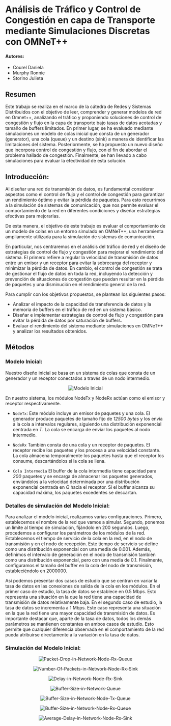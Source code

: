 # Análisis de Tráfico y Control de Congestión en capa de Transporte mediante Simulaciones Discretas con OMNeT++

#### Autores:

- Courel Daniela
- Murphy Ronnie
- Storino Julieta

## Resumen

Este trabajo se realiza en el marco de la cátedra de Redes y Sistemas Distribuidos con el objetivo de leer, comprender y generar modelos de red en Omnet++, analizando el tráfico y  proponiendo soluciones de control de congestión y flujo en la capa de transporte bajo tasas de datos acotadas y tamaño de buffers limitados.
En primer lugar, se ha evaluado mediante simulaciones un modelo de colas inicial que consta de un generador (generator), una cola (queue) y un destino (sink) a manera de identificar las limitaciones del sistema.
Posteriormente, se ha propuesto un nuevo diseño que incorpora control de congestión y flujo, con el fin de abordar el problema hallado de congestión.
Finalmente, se han llevado a cabo simulaciones para evaluar la efectividad de esta solución.

## Introducción:

Al diseñar una red de transmisión de datos, es fundamental considerar aspectos como el control de flujo y el control de congestión para garantizar un rendimiento óptimo y evitar la pérdida de paquetes. Para esto recurrimos a la simulación de sistemas de comunicación, que nos permite evaluar el comportamiento de la red en diferentes condiciones y diseñar estrategias efectivas para mejorarlas.

De esta manera, el objetivo de este trabajo es evaluar el comportamiento de un modelo de colas en un entorno simulado en OMNeT++, una herramienta ampliamente utilizada para la simulación de sistemas de comunicación.

En particular, nos centraremos en el análisis del tráfico de red y el diseño de estrategias de control de flujo y congestión para mejorar el rendimiento del sistema. El primero refiere a regular la velocidad de transmisión de datos entre un emisor y un receptor para evitar la sobrecarga del receptor y minimizar la pérdida de datos. En cambio, el control de congestión se trata de gestionar el flujo de datos en toda la red, incluyendo la detección y prevención de situaciones de congestión que puedan resultar en la pérdida de paquetes y una disminución en el rendimiento general de la red.

Para cumplir con los objetivos propuestos, se plantean los siguientes pasos:

- Analizar el impacto de la capacidad de transferencia de datos y la memoria de buffers en el tráfico de red en un sistema básico.
- Diseñar e implementar estrategias de control de flujo y congestión para evitar la pérdida de datos por saturación de buffers.
- Evaluar el rendimiento del sistema mediante simulaciones en OMNeT++ y analizar los resultados obtenidos.

## Métodos
### Modelo Inicial:

Nuestro diseño inicial se basa en un sistema de colas que consta de un generador y un receptor conectados a través de un nodo intermedio.

<p align="center">
  <img src="images/output.png" alt="Modelo Inicial">
</p>

En nuestro sistema, los módulos NodeTx y NodeRx actúan como el emisor y receptor respectivamente.

- `NodeTx`: Este módulo incluye un emisor de paquetes y una cola. El generador produce paquetes de tamaño fijo de *12500 bytes* y los envía a la cola a intervalos regulares, siguiendo una distribución exponencial centrada en *T*. La cola se encarga de enviar los paquetes al nodo intermedio.

- `NodeRx` También consta de una cola y un receptor de paquetes. El receptor recibe los paquetes y los procesa a una velocidad constante. La cola almacena temporalmente los paquetes hasta que el receptor los consume, descartándolos si la cola se llena.

- `Cola Intermedia` El buffer de la cola intermedia tiene capacidad para *200* paquetes y se encarga de almacenar los paquetes generados, enviándolos a la velocidad determinada por una distribución exponencial centrada en *Q* hacia el receptor. Si el buffer alcanza su capacidad máxima, los paquetes excedentes se descartan.

### Detalles de simulación del Modelo Inicial:
Para analizar el modelo inicial, realizamos varias configuraciones. Primero, establecemos el nombre de la red que vamos a simular. Segundo, ponemos un límite al tiempo de simulación, fijándolo en 200 segundos. Luego, procedemos a configurar los parámetros de los módulos de la red. Establecemos el tiempo de servicio de la cola en la red, en el nodo de transmisión y en el nodo de recepción. Este tiempo de servicio se define como una distribución exponencial con una media de 0.001. Además, definimos el intervalo de generación en el nodo de transmisión también como una distribución exponencial, pero con una media de 0.1. Finalmente, configuramos el tamaño del buffer en la cola del nodo de transmisión, estableciéndolo en 2000000.

Así podemos presentar dos casos de estudio que se centran en variar la tasa de datos en las conexiones de salida de la cola en los módulos. En el primer caso de estudio, la tasa de datos se establece en 0.5 Mbps. Esto representa una situación en la que la red tiene una capacidad de transmisión de datos relativamente baja. En el segundo caso de estudio, la tasa de datos se incrementa a 1 Mbps. Este caso representa una situación en la que la red tiene una mayor capacidad de transmisión de datos. Es importante destacar que, aparte de la tasa de datos, todos los demás parámetros se mantienen constantes en ambos casos de estudio. Esto permite que cualquier diferencia observada en el comportamiento de la red pueda atribuirse directamente a la variación en la tasa de datos.

### Simulación del Modelo Inicial:
<p align="center">
  <img src="https://i.ibb.co/XyV8Xfd/Packet-Drop-in-Network-Node-Rx-Queue.png" alt="Packet-Drop-in-Network-Node-Rx-Queue">
</p>

<p align="center">
  <img src="https://i.ibb.co/zsnGGYW/Number-Of-Packets-in-Network-Node-Rx-Sink.png" alt="Number-Of-Packets-in-Network-Node-Rx-Sink">
</p>

<p align="center">
  <img src="https://i.ibb.co/m6q0gwR/Delay-in-Network-Node-Rx-Sink.png" alt="Delay-in-Network-Node-Rx-Sink">
</p>

<p align="center">
  <img src="https://i.ibb.co/L9kzLhF/Buffer-Size-in-Network-Queue.png" alt="Buffer-Size-in-Network-Queue">
</p>

<p align="center">
  <img src="https://i.ibb.co/k66x6c4/Buffer-Size-in-Network-Node-Tx-Queue.png" alt="Buffer-Size-in-Network-Node-Tx-Queue">
</p>

<p align="center">
  <img src="https://i.ibb.co/M2hsvTs/Buffer-Size-in-Network-Node-Rx-Queue.png" alt="Buffer-Size-in-Network-Node-Rx-Queue">
</p>

<p align="center">
  <img src="https://i.ibb.co/7YBjqw9/Average-Delay-in-Network-Node-Rx-Sink.png" alt="Average-Delay-in-Network-Node-Rx-Sink">
</p>





